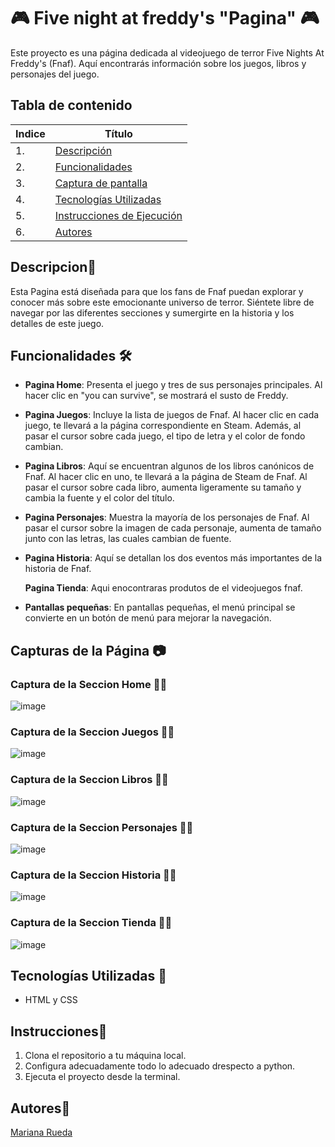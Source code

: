 # 🎮 Five night at freddy's "Pagina" 🎮

Este proyecto es una página dedicada al videojuego de terror Five Nights At Freddy's (Fnaf). Aquí encontrarás información sobre los juegos, libros y personajes del juego.


## Tabla de contenido
| Indice | Título  |
|--|--|
| 1. | [Descripción](#Descripcion) |
| 2. | [Funcionalidades](#Funcionalidades) |
| 3. | [Captura de pantalla](#Captura_de_pantalla) |
| 4. | [Tecnologías Utilizadas](#Tenologia_Usada) |
| 5. | [Instrucciones de Ejecución](#Instrucciones) |
| 6. | [Autores](#Autores) |


## Descripcion🚀
Esta Pagina está diseñada para que los fans de Fnaf puedan explorar y conocer más sobre este emocionante universo de terror. Siéntete libre de navegar por las diferentes secciones y sumergirte en la historia y los detalles de este juego.




## Funcionalidades 🛠️

- **Pagina Home**: Presenta el juego y tres de sus personajes principales. Al hacer clic en "you can survive", se mostrará el susto de Freddy.

- **Pagina Juegos**: Incluye la lista de juegos de Fnaf. Al hacer clic en cada juego, te llevará a la página correspondiente en Steam. Además, al pasar el cursor sobre cada juego, el tipo de letra y el color de fondo cambian.

- **Pagina Libros**: Aquí se encuentran algunos de los libros canónicos de Fnaf. Al hacer clic en uno, te llevará a la página de Steam de Fnaf. Al pasar el cursor sobre cada libro, aumenta ligeramente su tamaño y cambia la fuente y el color del título.

- **Pagina Personajes**: Muestra la mayoría de los personajes de Fnaf. Al pasar el cursor sobre la imagen de cada personaje, aumenta de tamaño junto con las letras, las cuales cambian de fuente.

- **Pagina Historia**: Aquí se detallan los dos eventos más importantes de la historia de Fnaf.

  **Pagina Tienda**: Aqui enocontraras produtos de el videojuegos fnaf.

- **Pantallas pequeñas**: En pantallas pequeñas, el menú principal se convierte en un botón de menú para mejorar la navegación.



## Capturas de la Página 📷

### Captura de la Seccion Home 🐻🎩
![image](https://github.com/user-attachments/assets/e4b1f89d-2c86-4295-8757-0bf13678a83d)


### Captura de la Seccion Juegos 🐰🎸
![image](https://github.com/user-attachments/assets/10fa86d2-cb12-4812-bff6-5cc17fb23fb6)


### Captura de la Seccion Libros 🐥🍕
![image](https://github.com/user-attachments/assets/0645db0e-6d85-4b7f-aa11-4dccc19249ca)


### Captura de la Seccion Personajes 🦊💀 
![image](https://github.com/user-attachments/assets/d51b0c24-3251-4bce-8387-fe0cf0fc0d94)


### Captura de la Seccion Historia 🐻✨
![image](https://github.com/user-attachments/assets/8a079aa0-8d04-40c0-96c4-b48a9e713323)


### Captura de la Seccion Tienda 🍕🍕
![image](https://github.com/user-attachments/assets/7ad7ff0a-7867-4c48-8e9a-880a40cf6575)


## Tecnologías Utilizadas 📱

- HTML y CSS

## Instrucciones📐

1. Clona el repositorio a tu máquina local. 
2. Configura adecuadamente todo lo adecuado drespecto a python.
3. Ejecuta el proyecto desde la terminal.


## Autores👤

[Mariana Rueda](https://github.com/mariana34r)









